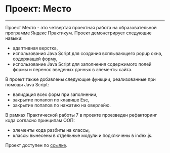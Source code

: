 # Проект: Место
---

Проект Место - это четвертая проектная работа на образовательной программе Яндекс Практикум. Проект демонстрирует следующие навыки:
- адаптивная верстка,
- использования Java Script для создания всплывающего popup окна, содержащей форму,
- использование Java Script для заполнения содержимого полей формы и перенос введеных данных в элементы сайта.

В проект также добавлены следующие функции, реализованные при помощи Java Script:
- валидация всех форм при заполнении,
- закрытие попапоп по клавише Esc,
- закрытие попапов по нажатию на оверлейю.

В рамках Практической работы 7 в проекте проезведен рефакторинг кода согласно принципам ООП:
- элементы кода разбиты на классы,
- классы вынесены в отдельные модули и подключены в index.js.

Проект доступен по [ссылке](https://gazievri.github.io/mesto/).

